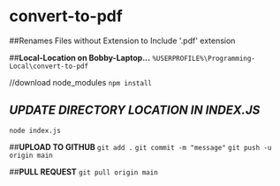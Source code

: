 # convert-to-pdf

##Renames Files without Extension to Include '.pdf' extension

##**Local-Location on Bobby-Laptop...**
`%USERPROFILE%\Programming-Local\convert-to-pdf`

//download node_modules `npm install`

## _UPDATE DIRECTORY LOCATION IN INDEX.JS_

`node index.js`

##**UPLOAD TO GITHUB** `git add .` `git commit -m "message"`
`git push -u origin main`

##**PULL REQUEST** `git pull origin main`

```

```

